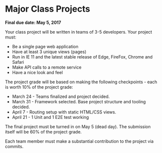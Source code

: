 # Major Class Projects
**Final due date: May 5, 2017**

Your class project will be written in teams of 3-5 developers. Your project must:

 * Be a single page web application
 * Have at least 3 unique views (pages)
 * Run in IE 11 and the latest stable release of Edge, FireFox, Chrome and Safari
 * Make API calls to a remote service
 * Have a nice look and feel

 The project grade will be based on making the following checkpoints - each is worth 10% of the project grade:

  * March 24 - Teams finalized and project decided.
  * March 31 - Framework selected. Base project structure and tooling decided.
  * April 7 - Routing setup with static HTML/CSS views.
  * April 21 - 1 Unit and 1 E2E test working

The final project must be turned in on May 5 (dead day). The submission itself will be 60% of the project grade.

Each team member must make a substantial contribution to the project via commits.
